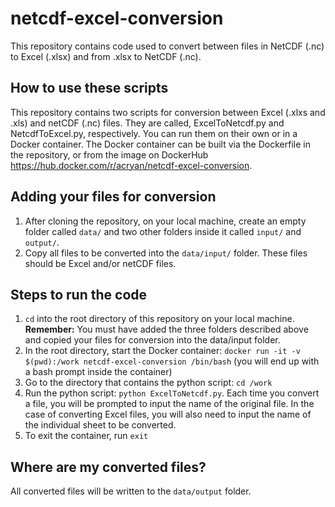 # netcdf-excel-conversion
This repository contains code used to convert between files in NetCDF (.nc) to Excel (.xlsx) and from .xlsx to NetCDF (.nc). 

## How to use these scripts
This repository contains two scripts for conversion between Excel (.xlxs and .xls) and netCDF (.nc) files. They are called, ExcelToNetcdf.py and NetcdfToExcel.py, respectively.
You can run them on their own or in a Docker container. The Docker container can be built via the Dockerfile in the repository, or from the image on DockerHub https://hub.docker.com/r/acryan/netcdf-excel-conversion.

## Adding your files for conversion
1. After cloning the repository, on your local machine, create an empty folder called `data/` and two other folders inside it called `input/` and `output/`.
2. Copy all files to be converted into the `data/input/` folder. These files should be Excel and/or netCDF files. 

## Steps to run the code
1. `cd` into the root directory of this repository on your local machine. **Remember:** You must have added the three folders described above and copied your files for conversion into the data/input folder.
2. In the root directory, start the Docker container: `docker run -it -v $(pwd):/work netcdf-excel-conversion /bin/bash` (you will end up with a bash prompt inside the container)
3. Go to the directory that contains the python script: `cd /work`
4. Run the python script: `python ExcelToNetcdf.py`. Each time you convert a file, you will be prompted to input the name of the original file. In the case of converting Excel files, you will also need to input the name of the individual sheet to be converted.
5. To exit the container, run `exit`

## Where are my converted files?
All converted files will be written to the `data/output` folder.
